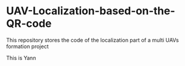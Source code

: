 # UAV-Localization-based-on-the-QR-code
This repository stores the code of the localization part of a multi UAVs formation project

This is Yann
